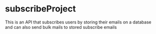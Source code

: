 # subscribeProject
This is an API that subscribes users by storing their emails on a database and can also send bulk mails to stored subscribe emails
